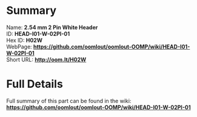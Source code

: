 
Summary
=================
  
Name: __2.54 mm 2 Pin White Header__    
ID: __HEAD-I01-W-02PI-01__   
Hex ID: __H02W__   
WebPage: __https://github.com/oomlout/oomlout-OOMP/wiki/HEAD-I01-W-02PI-01__   
Short URL: __http://oom.lt/H02W__   

Full Details
==========================
Full summary of this part can be found in the wiki:   
__https://github.com/oomlout/oomlout-OOMP/wiki/HEAD-I01-W-02PI-01__    

